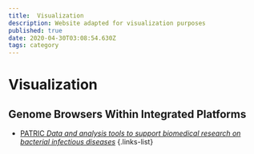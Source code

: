 ```yaml
---
title:  Visualization
description: Website adapted for visualization purposes
published: true
date: 2020-04-30T03:08:54.630Z
tags: category
---
```


# Visualization

## Genome Browsers Within Integrated Platforms

- [PATRIC *Data and analysis tools to support biomedical research on bacterial infectious diseases*](https://vdclab-wiki.herokuapp.com/databases/bacterial_databases/patric/)
{.links-list}